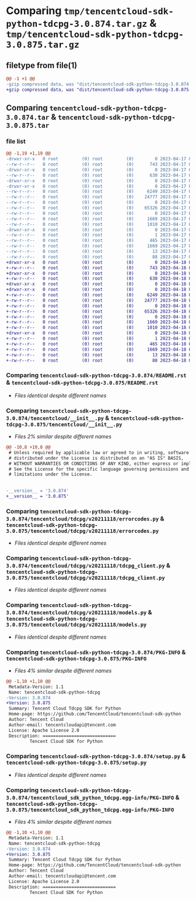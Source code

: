 # Comparing `tmp/tencentcloud-sdk-python-tdcpg-3.0.874.tar.gz` & `tmp/tencentcloud-sdk-python-tdcpg-3.0.875.tar.gz`

## filetype from file(1)

```diff
@@ -1 +1 @@
-gzip compressed data, was "dist/tencentcloud-sdk-python-tdcpg-3.0.874.tar", last modified: Mon Apr 17 00:50:36 2023, max compression
+gzip compressed data, was "dist/tencentcloud-sdk-python-tdcpg-3.0.875.tar", last modified: Tue Apr 18 00:58:03 2023, max compression
```

## Comparing `tencentcloud-sdk-python-tdcpg-3.0.874.tar` & `tencentcloud-sdk-python-tdcpg-3.0.875.tar`

### file list

```diff
@@ -1,19 +1,19 @@
-drwxr-xr-x   0 root         (0) root         (0)        0 2023-04-17 00:50:36.000000 tencentcloud-sdk-python-tdcpg-3.0.874/
--rw-r--r--   0 root         (0) root         (0)      743 2023-04-17 00:50:36.000000 tencentcloud-sdk-python-tdcpg-3.0.874/README.rst
-drwxr-xr-x   0 root         (0) root         (0)        0 2023-04-17 00:50:36.000000 tencentcloud-sdk-python-tdcpg-3.0.874/tencentcloud/
--rw-r--r--   0 root         (0) root         (0)      630 2023-04-17 00:50:36.000000 tencentcloud-sdk-python-tdcpg-3.0.874/tencentcloud/__init__.py
-drwxr-xr-x   0 root         (0) root         (0)        0 2023-04-17 00:50:36.000000 tencentcloud-sdk-python-tdcpg-3.0.874/tencentcloud/tdcpg/
-drwxr-xr-x   0 root         (0) root         (0)        0 2023-04-17 00:50:36.000000 tencentcloud-sdk-python-tdcpg-3.0.874/tencentcloud/tdcpg/v20211118/
--rw-r--r--   0 root         (0) root         (0)     6249 2023-04-17 00:50:36.000000 tencentcloud-sdk-python-tdcpg-3.0.874/tencentcloud/tdcpg/v20211118/errorcodes.py
--rw-r--r--   0 root         (0) root         (0)    24777 2023-04-17 00:50:36.000000 tencentcloud-sdk-python-tdcpg-3.0.874/tencentcloud/tdcpg/v20211118/tdcpg_client.py
--rw-r--r--   0 root         (0) root         (0)        0 2023-04-17 00:50:36.000000 tencentcloud-sdk-python-tdcpg-3.0.874/tencentcloud/tdcpg/v20211118/__init__.py
--rw-r--r--   0 root         (0) root         (0)    65326 2023-04-17 00:50:36.000000 tencentcloud-sdk-python-tdcpg-3.0.874/tencentcloud/tdcpg/v20211118/models.py
--rw-r--r--   0 root         (0) root         (0)        0 2023-04-17 00:50:36.000000 tencentcloud-sdk-python-tdcpg-3.0.874/tencentcloud/tdcpg/__init__.py
--rw-r--r--   0 root         (0) root         (0)     1669 2023-04-17 00:50:36.000000 tencentcloud-sdk-python-tdcpg-3.0.874/PKG-INFO
--rw-r--r--   0 root         (0) root         (0)     1010 2023-04-17 00:50:36.000000 tencentcloud-sdk-python-tdcpg-3.0.874/setup.py
-drwxr-xr-x   0 root         (0) root         (0)        0 2023-04-17 00:50:36.000000 tencentcloud-sdk-python-tdcpg-3.0.874/tencentcloud_sdk_python_tdcpg.egg-info/
--rw-r--r--   0 root         (0) root         (0)        1 2023-04-17 00:50:36.000000 tencentcloud-sdk-python-tdcpg-3.0.874/tencentcloud_sdk_python_tdcpg.egg-info/dependency_links.txt
--rw-r--r--   0 root         (0) root         (0)      465 2023-04-17 00:50:36.000000 tencentcloud-sdk-python-tdcpg-3.0.874/tencentcloud_sdk_python_tdcpg.egg-info/SOURCES.txt
--rw-r--r--   0 root         (0) root         (0)     1669 2023-04-17 00:50:36.000000 tencentcloud-sdk-python-tdcpg-3.0.874/tencentcloud_sdk_python_tdcpg.egg-info/PKG-INFO
--rw-r--r--   0 root         (0) root         (0)       13 2023-04-17 00:50:36.000000 tencentcloud-sdk-python-tdcpg-3.0.874/tencentcloud_sdk_python_tdcpg.egg-info/top_level.txt
--rw-r--r--   0 root         (0) root         (0)       88 2023-04-17 00:50:36.000000 tencentcloud-sdk-python-tdcpg-3.0.874/setup.cfg
+drwxr-xr-x   0 root         (0) root         (0)        0 2023-04-18 00:58:03.000000 tencentcloud-sdk-python-tdcpg-3.0.875/
+-rw-r--r--   0 root         (0) root         (0)      743 2023-04-18 00:58:03.000000 tencentcloud-sdk-python-tdcpg-3.0.875/README.rst
+drwxr-xr-x   0 root         (0) root         (0)        0 2023-04-18 00:58:03.000000 tencentcloud-sdk-python-tdcpg-3.0.875/tencentcloud/
+-rw-r--r--   0 root         (0) root         (0)      630 2023-04-18 00:58:03.000000 tencentcloud-sdk-python-tdcpg-3.0.875/tencentcloud/__init__.py
+drwxr-xr-x   0 root         (0) root         (0)        0 2023-04-18 00:58:03.000000 tencentcloud-sdk-python-tdcpg-3.0.875/tencentcloud/tdcpg/
+drwxr-xr-x   0 root         (0) root         (0)        0 2023-04-18 00:58:03.000000 tencentcloud-sdk-python-tdcpg-3.0.875/tencentcloud/tdcpg/v20211118/
+-rw-r--r--   0 root         (0) root         (0)     6249 2023-04-18 00:58:03.000000 tencentcloud-sdk-python-tdcpg-3.0.875/tencentcloud/tdcpg/v20211118/errorcodes.py
+-rw-r--r--   0 root         (0) root         (0)    24777 2023-04-18 00:58:03.000000 tencentcloud-sdk-python-tdcpg-3.0.875/tencentcloud/tdcpg/v20211118/tdcpg_client.py
+-rw-r--r--   0 root         (0) root         (0)        0 2023-04-18 00:58:03.000000 tencentcloud-sdk-python-tdcpg-3.0.875/tencentcloud/tdcpg/v20211118/__init__.py
+-rw-r--r--   0 root         (0) root         (0)    65326 2023-04-18 00:58:03.000000 tencentcloud-sdk-python-tdcpg-3.0.875/tencentcloud/tdcpg/v20211118/models.py
+-rw-r--r--   0 root         (0) root         (0)        0 2023-04-18 00:58:03.000000 tencentcloud-sdk-python-tdcpg-3.0.875/tencentcloud/tdcpg/__init__.py
+-rw-r--r--   0 root         (0) root         (0)     1669 2023-04-18 00:58:03.000000 tencentcloud-sdk-python-tdcpg-3.0.875/PKG-INFO
+-rw-r--r--   0 root         (0) root         (0)     1010 2023-04-18 00:58:03.000000 tencentcloud-sdk-python-tdcpg-3.0.875/setup.py
+drwxr-xr-x   0 root         (0) root         (0)        0 2023-04-18 00:58:03.000000 tencentcloud-sdk-python-tdcpg-3.0.875/tencentcloud_sdk_python_tdcpg.egg-info/
+-rw-r--r--   0 root         (0) root         (0)        1 2023-04-18 00:58:03.000000 tencentcloud-sdk-python-tdcpg-3.0.875/tencentcloud_sdk_python_tdcpg.egg-info/dependency_links.txt
+-rw-r--r--   0 root         (0) root         (0)      465 2023-04-18 00:58:03.000000 tencentcloud-sdk-python-tdcpg-3.0.875/tencentcloud_sdk_python_tdcpg.egg-info/SOURCES.txt
+-rw-r--r--   0 root         (0) root         (0)     1669 2023-04-18 00:58:03.000000 tencentcloud-sdk-python-tdcpg-3.0.875/tencentcloud_sdk_python_tdcpg.egg-info/PKG-INFO
+-rw-r--r--   0 root         (0) root         (0)       13 2023-04-18 00:58:03.000000 tencentcloud-sdk-python-tdcpg-3.0.875/tencentcloud_sdk_python_tdcpg.egg-info/top_level.txt
+-rw-r--r--   0 root         (0) root         (0)       88 2023-04-18 00:58:03.000000 tencentcloud-sdk-python-tdcpg-3.0.875/setup.cfg
```

### Comparing `tencentcloud-sdk-python-tdcpg-3.0.874/README.rst` & `tencentcloud-sdk-python-tdcpg-3.0.875/README.rst`

 * *Files identical despite different names*

### Comparing `tencentcloud-sdk-python-tdcpg-3.0.874/tencentcloud/__init__.py` & `tencentcloud-sdk-python-tdcpg-3.0.875/tencentcloud/__init__.py`

 * *Files 2% similar despite different names*

```diff
@@ -10,8 +10,8 @@
 # Unless required by applicable law or agreed to in writing, software
 # distributed under the License is distributed on an "AS IS" BASIS,
 # WITHOUT WARRANTIES OR CONDITIONS OF ANY KIND, either express or implied.
 # See the License for the specific language governing permissions and
 # limitations under the License.
 
 
-__version__ = '3.0.874'
+__version__ = '3.0.875'
```

### Comparing `tencentcloud-sdk-python-tdcpg-3.0.874/tencentcloud/tdcpg/v20211118/errorcodes.py` & `tencentcloud-sdk-python-tdcpg-3.0.875/tencentcloud/tdcpg/v20211118/errorcodes.py`

 * *Files identical despite different names*

### Comparing `tencentcloud-sdk-python-tdcpg-3.0.874/tencentcloud/tdcpg/v20211118/tdcpg_client.py` & `tencentcloud-sdk-python-tdcpg-3.0.875/tencentcloud/tdcpg/v20211118/tdcpg_client.py`

 * *Files identical despite different names*

### Comparing `tencentcloud-sdk-python-tdcpg-3.0.874/tencentcloud/tdcpg/v20211118/models.py` & `tencentcloud-sdk-python-tdcpg-3.0.875/tencentcloud/tdcpg/v20211118/models.py`

 * *Files identical despite different names*

### Comparing `tencentcloud-sdk-python-tdcpg-3.0.874/PKG-INFO` & `tencentcloud-sdk-python-tdcpg-3.0.875/PKG-INFO`

 * *Files 4% similar despite different names*

```diff
@@ -1,10 +1,10 @@
 Metadata-Version: 1.1
 Name: tencentcloud-sdk-python-tdcpg
-Version: 3.0.874
+Version: 3.0.875
 Summary: Tencent Cloud Tdcpg SDK for Python
 Home-page: https://github.com/TencentCloud/tencentcloud-sdk-python
 Author: Tencent Cloud
 Author-email: tencentcloudapi@tencent.com
 License: Apache License 2.0
 Description: ============================
         Tencent Cloud SDK for Python
```

### Comparing `tencentcloud-sdk-python-tdcpg-3.0.874/setup.py` & `tencentcloud-sdk-python-tdcpg-3.0.875/setup.py`

 * *Files identical despite different names*

### Comparing `tencentcloud-sdk-python-tdcpg-3.0.874/tencentcloud_sdk_python_tdcpg.egg-info/PKG-INFO` & `tencentcloud-sdk-python-tdcpg-3.0.875/tencentcloud_sdk_python_tdcpg.egg-info/PKG-INFO`

 * *Files 4% similar despite different names*

```diff
@@ -1,10 +1,10 @@
 Metadata-Version: 1.1
 Name: tencentcloud-sdk-python-tdcpg
-Version: 3.0.874
+Version: 3.0.875
 Summary: Tencent Cloud Tdcpg SDK for Python
 Home-page: https://github.com/TencentCloud/tencentcloud-sdk-python
 Author: Tencent Cloud
 Author-email: tencentcloudapi@tencent.com
 License: Apache License 2.0
 Description: ============================
         Tencent Cloud SDK for Python
```

